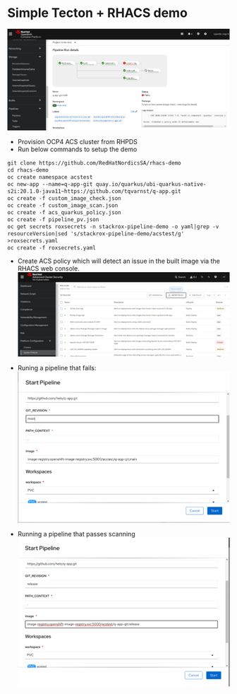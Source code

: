 # Simple Tecton + RHACS demo

![acs/tecton demo](img/demo.png)

* Provision OCP4 ACS cluster from RHPDS
* Run below commands to setup the demo
```
git clone https://github.com/RedHatNordicsSA/rhacs-demo
cd rhacs-demo
oc create namespace acstest
oc new-app --name=q-app-git quay.io/quarkus/ubi-quarkus-native-s2i:20.1.0-java11~https://github.com/tqvarnst/q-app.git
oc create -f custom_image_check.json
oc create -f custom_image_scan.json
oc create -f acs_quarkus_policy.json
oc create -f pipeline_pv.json
oc get secrets roxsecrets -n stackrox-pipeline-demo -o yaml|grep -v resourceVersion|sed 's/stackrox-pipeline-demo/acstest/g' >roxsecrets.yaml
oc create -f roxsecrets.yaml
```

* Create ACS policy which will detect an issue in the built image via the RHACS web console.
![acs policy](img/acs.png)

* Runing a pipeline that fails:
![failing pipeline](img/fail.png)

* Running a pipeline that passes scanning
![passing pipeline](img/pass.png)

